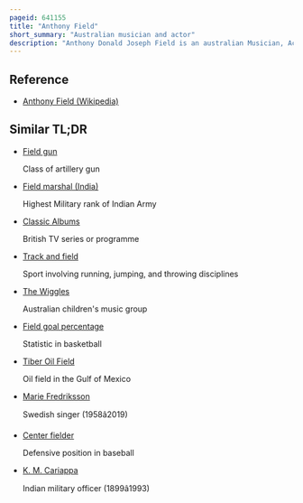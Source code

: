 ```yaml
---
pageid: 641155
title: "Anthony Field"
short_summary: "Australian musician and actor"
description: "Anthony Donald Joseph Field is an australian Musician, Actor, Songwriter and Producer. He is best known as a leader of the children's group the Wiggles and a member of the 1980s and 1990s pop band the Cockroaches. While still a Teenager he helped with his Brothers paul and john find the Cockroaches. The Cockroaches recorded two Albums and enjoyed moderate Success, interrupted by Field's Service in the Army, until they disbanded in the late 1980S."
---
```


## Reference

- [Anthony Field (Wikipedia)](https://en.wikipedia.org/?curid=641155)

## Similar TL;DR

- [Field gun](/tldr/en/field-gun)

  Class of artillery gun

- [Field marshal (India)](/tldr/en/field-marshal-india)

  Highest Military rank of Indian Army

- [Classic Albums](/tldr/en/classic-albums)

  British TV series or programme

- [Track and field](/tldr/en/track-and-field)

  Sport involving running, jumping, and throwing disciplines

- [The Wiggles](/tldr/en/the-wiggles)

  Australian children's music group

- [Field goal percentage](/tldr/en/field-goal-percentage)

  Statistic in basketball

- [Tiber Oil Field](/tldr/en/tiber-oil-field)

  Oil field in the Gulf of Mexico

- [Marie Fredriksson](/tldr/en/marie-fredriksson)

  Swedish singer (1958â2019)

- [Center fielder](/tldr/en/center-fielder)

  Defensive position in baseball

- [K. M. Cariappa](/tldr/en/k-m-cariappa)

  Indian military officer (1899â1993)
